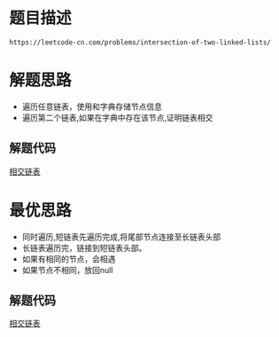 # 题目描述 

```
https://leetcode-cn.com/problems/intersection-of-two-linked-lists/
```

# 解题思路
* 遍历任意链表，使用和字典存储节点信息
* 遍历第二个链表,如果在字典中存在该节点,证明链表相交


## 解题代码

[相交链表](160-my.py)

# 最优思路
* 同时遍历,短链表先遍历完成,将尾部节点连接至长链表头部
* 长链表遍历完，链接到短链表头部。
* 如果有相同的节点，会相遇
* 如果节点不相同，放回null

## 解题代码

[相交链表](160-ans.py)


